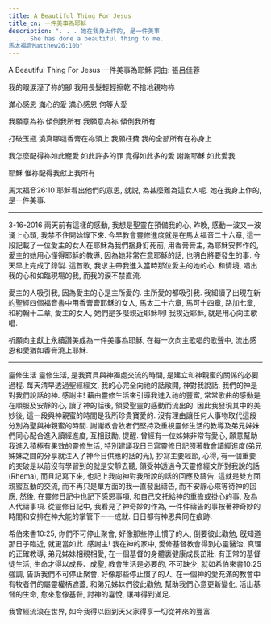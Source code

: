 ```yaml
---
title: A Beautiful Thing For Jesus
title_cn: 一件美事為耶穌
description: ". . . 她在我身上作的, 是一件美事
. . . She has done a beautiful thing to me.
​馬太福音Matthew26:10b"
---
```


A Beautiful Thing For Jesus
一件美事為耶穌
詞曲: 張呂佳蓉

我的眼涙溼了祢的腳
我用長髮輕輕擦乾
不捨地親吻祢

滿心感恩 滿心的愛
滿心感恩 何等大愛

我願意為祢 傾倒我所有
我願意為祢 傾倒我所有

打破玉瓶
澆真哪噠香膏在祢頭上
我願枉費
我的全部所有在祢身上

我怎麼配得祢如此寵愛
如此許多的罪
竟得如此多的愛
謝謝耶穌 如此愛我

耶穌
惟祢配得我獻上我所有


馬太福音26:10
耶穌看出他們的意思, 就説, 為甚麼難為這女人呢. 她在我身上作的, 是一件美事.

<hr/>

3-16-2016
兩天前有這樣的感動, 我想是聖靈在預備我的心, 昨晚, 感動一波又一波湧上心頭, 我禁不住開始錄下來. 今早教會靈修進度就是在馬太福音二十六章, 這一段記載了一位愛主的女人在耶穌為我們捨身釘死前, 用香膏膏主, 為耶穌安葬作的, 愛主的她用心懂得耶穌的教導, 因為她非常在意耶穌的話, 也明白將要發生的事. 今天早上完成了錄製. 這首歌, 我求主帶我進入當時那位愛主的她的心, 和情境, 唱出我的心和如臨現場的我, 而我的涙不禁直流. 

愛主的人吸引我, 因為愛主的心是主所愛的. 主所愛的都吸引我. 我細讀了出現在新約聖經四個福音書中用香膏膏耶穌的女人, 馬太二十六章, 馬可十四章, 路加七章, 和約翰十二章, 愛主的女人, 她們是多麼親近耶穌啊!  我挨近耶穌, 就是用心向主歌唱.

祈願向主獻上永續讚美成為一件美事為耶穌, 在每一次向主歌唱的歌聲中, 流出感恩和愛猶如香膏澆上耶穌.  

<hr/>

靈修生活
靈修生活, 是我寶貝與神獨處交流的時間, 是建立和神親蜜的關係的必要過程. 每天清早透過聖經經文, 我的心完全向祂的話敞開, 神對我說話, 我們的神是對我們說話的神. 感謝主! 藉由靈修生活來引導我進入祂的豐富, 常常歌曲的感動是在順服及安靜的心, 讀了神的話後, 領受聖靈的感動而流出的. 因此我發現其中的美妙後, 這一段與神親蜜的時間是我所珍貴寶愛的. 沒有理由讓任何人事物取代這段分別為聖與神親蜜的時間.
謝謝教會牧者們堅持及重視靈修生活的教導及弟兄姊妹們同心配合進入讀經進度, 互相鼓勵, 提醒. 曾經有一位姊妹非常有愛心, 願意幫助我進入積極有果效的靈修生活, 特別建議我日日寫靈修日記照著教會讀經進度(弟兄姊妹之間的分享就注入了神今日供應的話的光), 抄寫主要經節, 心得, 有一個重要的突破是以前沒有學習到的就是安靜去聽, 領受神透過今天靈修經文所對我說的話(Rhema), 而且記寫下來, 也記上我向神對我所說的話的回應及禱告, 這就是雙方面親蜜互動的交流, 而不再只是單方面的我一直發出禱告, 而不安靜心來等待神的回應, 然後, 在靈修日記中也記下感恩事項, 和自己交托給神的重擔或掛心的事, 及為人代禱事項. 從靈修日記中, 我看見了神奇妙的作為, 一件件禱告的事按著神奇妙的時間和安排在神大能的掌管下一一成就. 日日都有神恩典同在痕跡. 

希伯來書10:25, 你們不可停止聚會, 好像那些停止慣了的人, 倒要彼此勸勉, 旣知道那日子臨近, 就更當如此.
感謝主! 我在神的家中, 愛修基督教會得到心靈醫治, 真理的正確教導, 弟兄姊妹相親相愛, 在一個基督的身體裏健康成長茁壯.
有正常的基督徒生活, 生命才得以成長、成聖, 教會生活是必要的, 不可缺少, 就如希伯來書10:25強調, 告訴我們不可停止聚會, 好像那些停止慣了的人. 在一個神的愛充滿的教會中有牧者們的屬靈權柄遮蓋, 和弟兄姊妹們彼此勸勉, 幫助我們心意更新變化, 活出基督的生命, 愈來愈像基督, 討神的喜悅, 讓神得到滿足. 

我曾經流浪在世界, 如今我得以回到天父家得享一切從神來的豐富. 